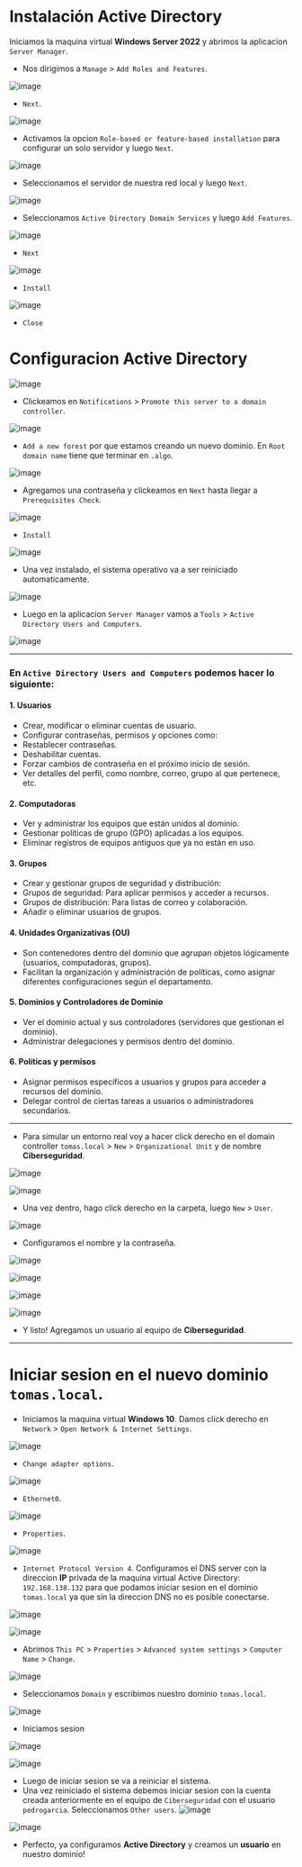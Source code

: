 # Instalación Active Directory

Iniciamos la maquina virtual **Windows Server 2022** y abrimos la aplicacion `Server Manager`.

- Nos dirigimos a `Manage` > `Add Roles and Features`.

![image](https://github.com/user-attachments/assets/02d3e019-9f22-4681-bd64-f3ff3dfb6b3e)

- `Next`.

![image](https://github.com/user-attachments/assets/54ec5b9a-dec9-43ab-8d87-564bc090e95a)

- Activamos la opcion `Role-based or feature-based installation` para configurar un solo servidor y luego `Next`.

![image](https://github.com/user-attachments/assets/e769a2a4-b828-44b3-8813-522f5249e55f)

- Seleccionamos el servidor de nuestra red local y luego `Next`.

![image](https://github.com/user-attachments/assets/34b56745-020b-4c67-8ad7-23d9b40379ea)

- Seleccionamos `Active Directory Domain Services` y luego `Add Features`.

![image](https://github.com/user-attachments/assets/16c267b4-6aa4-4c29-bee9-cff0179a6e6e)

- `Next`

![image](https://github.com/user-attachments/assets/dd1b2668-6118-4a15-aab6-435f27915de7)

- `Install`

![image](https://github.com/user-attachments/assets/22977645-5f6d-4525-954d-727b8858f129)

- `Close`

# Configuracion Active Directory
  
![image](https://github.com/user-attachments/assets/736db7f8-03f1-4bb3-bf71-a74d999cf2da)

- Clickeamos en `Notifications` > `Promote this server to a domain controller`.

![image](https://github.com/user-attachments/assets/d5dcc32b-b944-418d-8f71-9e1b600b20e0)

- `Add a new forest` por que estamos creando un nuevo dominio. En `Root domain name` tiene que terminar en `.algo`. 

![image](https://github.com/user-attachments/assets/2c7c49d7-5a68-4649-b192-9a152a81f77a)

- Agregamos una contraseña y clickeamos en `Next` hasta llegar a `Prerequisites Check`.

![image](https://github.com/user-attachments/assets/1c035bdb-cb56-4bfa-a55c-d912364661b2)

- `Install`

![image](https://github.com/user-attachments/assets/dd1c3dae-471e-4c9b-8af5-bd50ee85862c)

- Una vez instalado, el sistema operativo va a ser reiniciado automaticamente.

![image](https://github.com/user-attachments/assets/dc657504-223f-4931-addc-54476b6204ab)

- Luego en la aplicacion `Server Manager` vamos a `Tools` > `Active Directory Users and Computers`.

![image](https://github.com/user-attachments/assets/ed13db5e-8c7b-4329-b30d-46886d25e841)

---

### En **`Active Directory Users and Computers`** podemos hacer lo siguiente:

#### 1. Usuarios
- Crear, modificar o eliminar cuentas de usuario.
- Configurar contraseñas, permisos y opciones como:
- Restablecer contraseñas.
- Deshabilitar cuentas.
- Forzar cambios de contraseña en el próximo inicio de sesión.
- Ver detalles del perfil, como nombre, correo, grupo al que pertenece, etc.

#### 2. Computadoras
- Ver y administrar los equipos que están unidos al dominio.
- Gestionar políticas de grupo (GPO) aplicadas a los equipos.
- Eliminar registros de equipos antiguos que ya no están en uso.

#### 3. Grupos
- Crear y gestionar grupos de seguridad y distribución:
- Grupos de seguridad: Para aplicar permisos y acceder a recursos.
- Grupos de distribución: Para listas de correo y colaboración.
- Añadir o eliminar usuarios de grupos.

#### 4. Unidades Organizativas (OU)
- Son contenedores dentro del dominio que agrupan objetos lógicamente (usuarios, computadoras, grupos).
- Facilitan la organización y administración de políticas, como asignar diferentes configuraciones según el departamento.

#### 5. Dominios y Controladores de Dominio
- Ver el dominio actual y sus controladores (servidores que gestionan el dominio).
- Administrar delegaciones y permisos dentro del dominio.

#### 6. Políticas y permisos
- Asignar permisos específicos a usuarios y grupos para acceder a recursos del dominio.
- Delegar control de ciertas tareas a usuarios o administradores secundarios.

---

- Para simular un entorno real voy a hacer click derecho en el domain controller `tomas.local` > `New` > `Organizational Unit` y de nombre **Ciberseguridad**.

![image](https://github.com/user-attachments/assets/78355bb8-f8aa-4044-b3e5-5b0b6a7d3982)

![image](https://github.com/user-attachments/assets/3944cac1-5501-4019-bc8b-34907084f73c)

- Una vez dentro, hago click derecho en la carpeta, luego `New` > `User`.

![image](https://github.com/user-attachments/assets/68686db4-ea13-4c11-9d6e-2aed8603df6f)

- Configuramos el nombre y la contraseña.

![image](https://github.com/user-attachments/assets/348acdf7-f194-424b-afa0-39228c224cab)

![image](https://github.com/user-attachments/assets/0dbefa9d-b962-4f5e-ab0a-e63df90ae219)

![image](https://github.com/user-attachments/assets/90e9af03-cd4c-493f-985d-c107d4de04c0)

![image](https://github.com/user-attachments/assets/559a6736-b29c-42b1-a3d2-07386fad5ada)


- Y listo! Agregamos un usuario al equipo de **Ciberseguridad**.

---

# Iniciar sesion en el nuevo dominio `tomas.local`.

- Iniciamos la maquina virtual **Windows 10**. Damos click derecho en `Network` > `Open Network & Internet Settings`.

![image](https://github.com/user-attachments/assets/d585dce3-d3ce-49d9-9935-41a0df5efc28)

-  `Change adapter options`.

![image](https://github.com/user-attachments/assets/dab04f4c-3bad-4592-84b9-bf9edc489761)

- `Ethernet0`.

![image](https://github.com/user-attachments/assets/fae9f129-2b18-4eeb-b089-90175e340349)

- `Properties`.

![image](https://github.com/user-attachments/assets/a74b4ce8-c492-4da0-b3f6-ca9b796e802f)

- `Internet Protocol Version 4`. Configuramos el DNS server con la direccion **IP** privada de la maquina virtual Active Directory: `192.168.138.132` para que podamos iniciar sesion en el dominio `tomas.local` ya que sin la direccion DNS no es posible conectarse.

![image](https://github.com/user-attachments/assets/3aae3a29-e686-4884-806e-5090762beda9)

![image](https://github.com/user-attachments/assets/f132be58-f24a-4541-9902-43bceb629dd5)

- Abrimos `This PC` > `Properties` > `Advanced system settings` > `Computer Name` > `Change`.

![image](https://github.com/user-attachments/assets/1cfb3c1a-8eee-4f4f-ba82-f38901790c93)

- Seleccionamos `Domain` y escribimos nuestro dominio `tomas.local`.

![image](https://github.com/user-attachments/assets/6313d674-91af-423c-bd67-502ab112be35)

- Iniciamos sesion

![image](https://github.com/user-attachments/assets/0dc92551-c54c-4c2b-94be-a43f1c675c17)

![image](https://github.com/user-attachments/assets/93f8541c-90c7-4298-80e0-2af2a20413c5)

- Luego de iniciar sesion se va a reiniciar el sistema.
- Una vez reiniciado el sistema debemos iniciar sesion con la cuenta creada anteriormente en el equipo de `Ciberseguridad` con el usuario `pedrogarcia`. Seleccionamos `Other users`.
![image](https://github.com/user-attachments/assets/5099c4a2-78ea-4ec4-b585-4ea79c9df0b5)

![image](https://github.com/user-attachments/assets/8ddc4db2-5d0e-4bfa-a007-ffff86f0ebfe)

- Perfecto, ya configuramos **Active Directory** y creamos un **usuario** en nuestro dominio!



















 






































